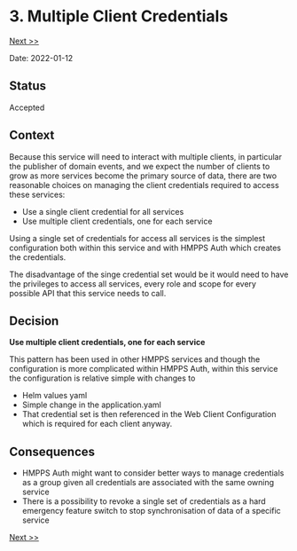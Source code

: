 # 3. Multiple Client Credentials

[Next >>](9999-end.md)


Date: 2022-01-12

## Status

Accepted

## Context

Because this service will need to interact with multiple clients, in particular the publisher of domain events, 
and we expect the number of clients to grow as more services become the primary source of data, there are two reasonable choices on managing the client credentials  required to access these services:

- Use a single client credential for all services
- Use multiple client credentials, one for each service

Using a single set of credentials for access all services is the simplest configuration both within this service and with HMPPS Auth which creates the credentials.

The disadvantage of the singe credential set would be it would need to have the privileges to access all services, every role and scope for every possible API that this service needs to call.  


## Decision

**Use multiple client credentials, one for each service**

This pattern has been used in other HMPPS services and though the configuration is more complicated within HMPPS Auth, within this service the configuration is relative simple with changes to
- Helm values yaml
- Simple change in the application.yaml
- That credential set is then referenced in the Web Client Configuration which is required for each client anyway.

## Consequences

- HMPPS Auth might want to consider better ways to manage credentials as a group given all credentials are associated with the same owning service
- There is a possibility to revoke a single set of credentials as a hard emergency feature switch to stop synchronisation of data of a specific service


[Next >>](9999-end.md)
